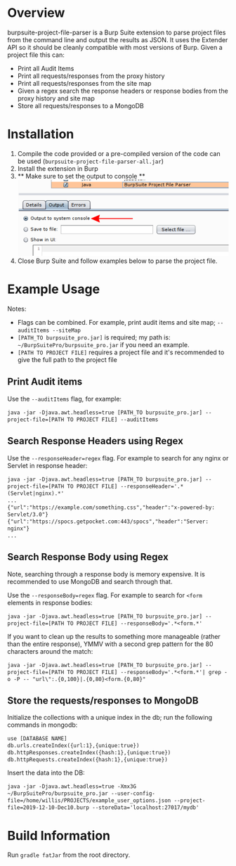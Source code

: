 # Overview

burpsuite-project-file-parser is a Burp Suite extension to parse project files from the command line and output the results as JSON. It uses the Extender API so it should be cleanly compatible with most versions of Burp. Given a project file this can:

- Print all Audit Items 
- Print all requests/responses from the proxy history
- Print all requests/responses from the site map
- Given a regex search the response headers or response bodies from the proxy history and site map
- Store all requests/responses to a MongoDB

# Installation

1. Compile the code provided or a pre-compiled version of the code can be used (`burpsuite-project-file-parser-all.jar`)
2. Install the extension in Burp
3. ** Make sure to set the output to console **
![Set console output](output_to_console.png?raw=true)
4. Close Burp Suite and follow examples below to parse the project file.

# Example Usage

Notes:
- Flags can be combined. For example, print audit items and site map; `--auditItems --siteMap`
- `[PATH_TO burpsuite_pro.jar]` is required; my path is: `~/BurpSuitePro/burpsuite_pro.jar` if you need an example. 
- `[PATH TO PROJECT FILE]` requires a project file and it's recommended to give the full path to the project file

## Print Audit items

Use the `--auditItems` flag, for example:

```
java -jar -Djava.awt.headless=true [PATH_TO burpsuite_pro.jar] --project-file=[PATH TO PROJECT FILE] --auditItems 
```

## Search Response Headers using Regex

Use the `--responseHeader=regex` flag. For example to search for any nginx or Servlet in response header:

```
java -jar -Djava.awt.headless=true [PATH_TO burpsuite_pro.jar] --project-file=[PATH TO PROJECT FILE] --responseHeader='.*(Servlet|nginx).*'
...
{"url":"https://example.com/something.css","header":"x-powered-by: Servlet/3.0"}
{"url":"https://spocs.getpocket.com:443/spocs","header":"Server: nginx"}
...
```

## Search Response Body using Regex

Note, searching through a response body is memory expensive. It is recommended to use MongoDB and search through that. 

Use the `--responseBody=regex` flag. For example to search for `<form` elements in response bodies:
```
java -jar -Djava.awt.headless=true [PATH_TO burpsuite_pro.jar] --project-file=[PATH TO PROJECT FILE] --responseBody='.*<form.*'
```

If you want to clean up the results to something more manageable (rather than the entire response), YMMV with a second grep pattern for the 80 characters around the match:
```
java -jar -Djava.awt.headless=true [PATH_TO burpsuite_pro.jar] --project-file=[PATH TO PROJECT FILE] --responseBody='.*<form.*'| grep -o -P -- "url\":.{0,100}|.{0,80}<form.{0,80}"
```

## Store the requests/responses to MongoDB

Initialize the collections with a unique index in the db; run the following commands in mongodb:

```
use [DATABASE NAME]
db.urls.createIndex({url:1},{unique:true})
db.httpResponses.createIndex({hash:1},{unique:true})
db.httpRequests.createIndex({hash:1},{unique:true})
```

Insert the data into the DB:
```
java -jar -Djava.awt.headless=true -Xmx3G ~/BurpSuitePro/burpsuite_pro.jar --user-config-file=/home/willis/PROJECTS/example_user_options.json --project-file=2019-12-10-Dec10.burp --storeData='localhost:27017/mydb'
```

# Build Information
Run `gradle fatJar` from the root directory.

